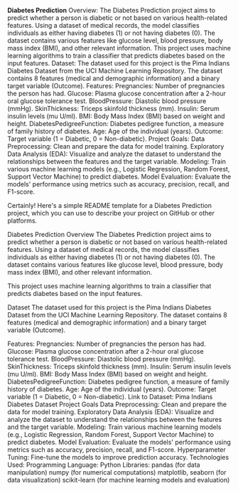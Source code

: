 **Diabetes Prediction**
Overview:
The Diabetes Prediction project aims to predict whether a person is diabetic or not based on various health-related features. Using a dataset of medical records, the model classifies individuals as either having diabetes (1) or not having diabetes (0). The dataset contains various features like glucose level, blood pressure, body mass index (BMI), and other relevant information.
This project uses machine learning algorithms to train a classifier that predicts diabetes based on the input features.
Dataset:
The dataset used for this project is the Pima Indians Diabetes Dataset from the UCI Machine Learning Repository. The dataset contains 8 features (medical and demographic information) and a binary target variable (Outcome).
Features:
Pregnancies: Number of pregnancies the person has had.
Glucose: Plasma glucose concentration after a 2-hour oral glucose tolerance test.
BloodPressure: Diastolic blood pressure (mmHg).
SkinThickness: Triceps skinfold thickness (mm).
Insulin: Serum insulin levels (mu U/ml).
BMI: Body Mass Index (BMI) based on weight and height.
DiabetesPedigreeFunction: Diabetes pedigree function, a measure of family history of diabetes.
Age: Age of the individual (years).
Outcome: Target variable (1 = Diabetic, 0 = Non-diabetic).
Project Goals:
Data Preprocessing: Clean and prepare the data for model training.
Exploratory Data Analysis (EDA): Visualize and analyze the dataset to understand the relationships between the features and the target variable.
Modeling: Train various machine learning models (e.g., Logistic Regression, Random Forest, Support Vector Machine) to predict diabetes.
Model Evaluation: Evaluate the models' performance using metrics such as accuracy, precision, recall, and F1-score.

Certainly! Here's a simple README template for a Diabetes Prediction project, which you can use to describe your project on GitHub or other platforms.

Diabetes Prediction
Overview
The Diabetes Prediction project aims to predict whether a person is diabetic or not based on various health-related features. Using a dataset of medical records, the model classifies individuals as either having diabetes (1) or not having diabetes (0). The dataset contains various features like glucose level, blood pressure, body mass index (BMI), and other relevant information.

This project uses machine learning algorithms to train a classifier that predicts diabetes based on the input features.

Dataset
The dataset used for this project is the Pima Indians Diabetes Dataset from the UCI Machine Learning Repository. The dataset contains 8 features (medical and demographic information) and a binary target variable (Outcome).

Features:
Pregnancies: Number of pregnancies the person has had.
Glucose: Plasma glucose concentration after a 2-hour oral glucose tolerance test.
BloodPressure: Diastolic blood pressure (mmHg).
SkinThickness: Triceps skinfold thickness (mm).
Insulin: Serum insulin levels (mu U/ml).
BMI: Body Mass Index (BMI) based on weight and height.
DiabetesPedigreeFunction: Diabetes pedigree function, a measure of family history of diabetes.
Age: Age of the individual (years).
Outcome: Target variable (1 = Diabetic, 0 = Non-diabetic).
Link to Dataset:
Pima Indians Diabetes Dataset
Project Goals
Data Preprocessing: Clean and prepare the data for model training.
Exploratory Data Analysis (EDA): Visualize and analyze the dataset to understand the relationships between the features and the target variable.
Modeling: Train various machine learning models (e.g., Logistic Regression, Random Forest, Support Vector Machine) to predict diabetes.
Model Evaluation: Evaluate the models' performance using metrics such as accuracy, precision, recall, and F1-score.
Hyperparameter Tuning: Fine-tune the models to improve prediction accuracy.
Technologies Used:
Programming Language: Python
Libraries:
pandas (for data manipulation)
numpy (for numerical computations)
matplotlib, seaborn (for data visualization)
scikit-learn (for machine learning models and evaluation)
